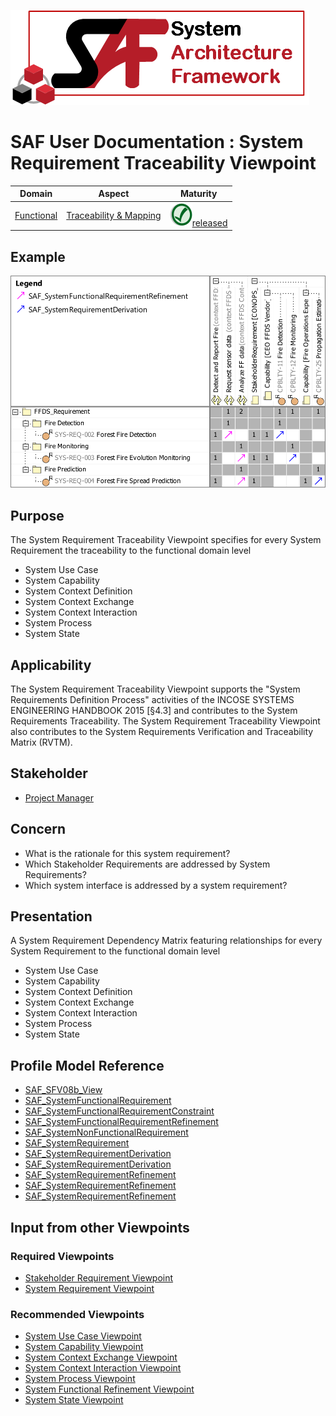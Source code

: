![System Architecture Framework](../diagrams/Logo_SAF.png)
# SAF User Documentation : System Requirement Traceability Viewpoint
|**Domain**|**Aspect**|**Maturity**|
| --- | --- | --- |
|[Functional](../domains.md#Domain-Functional)|[Traceability & Mapping](../aspects.md#Aspect-Traceability-&-Mapping)|![Released](../diagrams/Symbol_confirmed.svg.png )[released](../using-saf/maturity.md#released)|
## Example
![System Requirement Traceability Matrix](../diagrams/System-Requirement-Traceability-Matrix.svg)
## Purpose
The System Requirement Traceability Viewpoint specifies for every System Requirement the traceability to the functional domain level
* System Use Case
* System Capability
* System Context Definition
* System Context Exchange
* System Context Interaction
* System Process
* System State
## Applicability
The System Requirement Traceability Viewpoint supports the "System Requirements Definition Process" activities of the INCOSE SYSTEMS ENGINEERING HANDBOOK 2015 [§4.3] and contributes to the System Requirements Traceability. The System Requirement Traceability Viewpoint also contributes to the System Requirements Verification and Traceability Matrix (RVTM).
## Stakeholder
* [Project Manager](../stakeholders.md#Project-Manager)
## Concern
* What is the rationale for this system requirement?
* Which Stakeholder Requirements are addressed by System Requirements?
* Which system interface is addressed by a system requirement?
## Presentation
A System Requirement Dependency Matrix featuring relationships for every System Requirement to the functional domain level
* System Use Case
* System Capability
* System Context Definition
* System Context Exchange
* System Context Interaction
* System Process
* System State

## Profile Model Reference
* [SAF_SFV08b_View](../stereotypes.md#SAF_SFV08b_View)
* [SAF_SystemFunctionalRequirement](../stereotypes.md#SAF_SystemFunctionalRequirement)
* [SAF_SystemFunctionalRequirementConstraint](../stereotypes.md#SAF_SystemFunctionalRequirementConstraint)
* [SAF_SystemFunctionalRequirementRefinement](../stereotypes.md#SAF_SystemFunctionalRequirementRefinement)
* [SAF_SystemNonFunctionalRequirement](../stereotypes.md#SAF_SystemNonFunctionalRequirement)
* [SAF_SystemRequirement](../stereotypes.md#SAF_SystemRequirement)
* [SAF_SystemRequirementDerivation](../stereotypes.md#SAF_SystemRequirementDerivation)
* [SAF_SystemRequirementDerivation](../stereotypes.md#SAF_SystemRequirementDerivation)
* [SAF_SystemRequirementRefinement](../stereotypes.md#SAF_SystemRequirementRefinement)
* [SAF_SystemRequirementRefinement](../stereotypes.md#SAF_SystemRequirementRefinement)
* [SAF_SystemRequirementRefinement](../stereotypes.md#SAF_SystemRequirementRefinement)
## Input from other Viewpoints
### Required Viewpoints
* [Stakeholder Requirement Viewpoint](Stakeholder-Requirement-Viewpoint.md)
* [System Requirement Viewpoint](System-Requirement-Viewpoint.md)
### Recommended Viewpoints
* [System Use Case Viewpoint](System-Use-Case-Viewpoint.md)
* [System Capability Viewpoint](System-Capability-Viewpoint.md)
* [System Context Exchange Viewpoint](System-Context-Exchange-Viewpoint.md)
* [System Context Interaction Viewpoint](System-Context-Interaction-Viewpoint.md)
* [System Process Viewpoint](System-Process-Viewpoint.md)
* [System Functional Refinement Viewpoint](System-Functional-Refinement-Viewpoint.md)
* [System State Viewpoint](System-State-Viewpoint.md)
